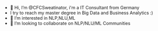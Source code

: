 - 👋 Hi, I’m @CFCSweatinator, i'm a IT Consultant from Germany
- I try to reach my master degree in Big Data and Business Analytics :)
- 👀 I’m interested in NLP,NLU,ML
- 💞️ I’m looking to collaborate on NLP/NLU/ML Communities


<!---
CFCSweatinator/CFCSweatinator is a ✨ special ✨ repository because its `README.md` (this file) appears on your GitHub profile.
You can click the Preview link to take a look at your changes.
--->
